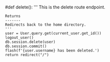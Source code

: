 #def delete():
    '''
    This is the delete route endpoint.

    Returns
    -------
    Redirects back to the home directory.
    '''
    user = User.query.get(current_user.get_id())
    logout_user()
    db.session.delete(user)
    db.session.commit()
    flash(f'{user.username} has been deleted.')
    return redirect("/")
